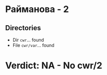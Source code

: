 # Райманова - 2
## Directories
- Dir `cwr`... found
- File `cwr/var`... found
# Verdict: **NA** - No cwr/2
